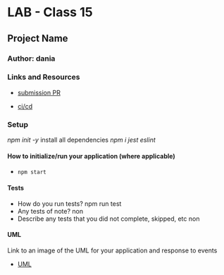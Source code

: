# LAB - Class 15

## Project Name

### Author: dania

### Links and Resources

- [submission PR](https://github.com/401-advanced-javascript-dania/Lab-Class-15/pull/1)

- [ci/cd](https://github.com/401-advanced-javascript-dania/Lab-Class-15/actions)

### Setup
*npm init -y*
install all dependencies *npm i jest eslint*
#### How to initialize/run your application (where applicable)

- `npm start`

#### Tests

- How do you run tests?
npm run test
- Any tests of note?
non
- Describe any tests that you did not complete, skipped, etc
non
#### UML

Link to an image of the UML for your application and response to events
- [UML]()